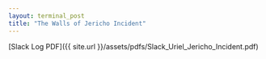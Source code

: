 ```yaml
---
layout: terminal_post
title: "The Walls of Jericho Incident"
---
```

[Slack Log PDF]({{ site.url }}/assets/pdfs/Slack_Uriel_Jericho_Incident.pdf)
